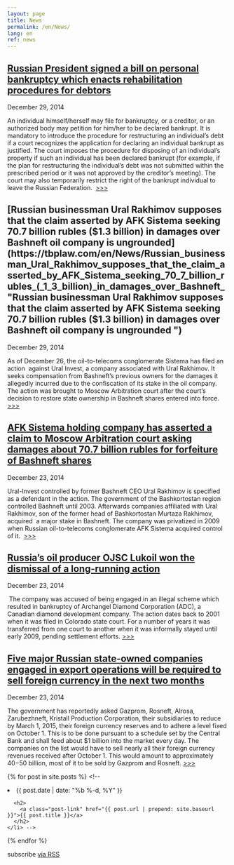 ```yaml
---
layout: page
title: News
permalink: /en/News/
lang: en
ref: news
---
```


## [Russian President signed a bill on personal bankruptcy which enacts rehabilitation procedures for debtors](https://tbplaw.com/en/News/Russian_President_signed_a_bill_on_personal_bankruptcy_which_enacts_rehabilitation_procedures_for_debtors "Russian President signed a bill on personal bankruptcy which enacts rehabilitation procedures for debtors")  
<span class="newsdate">December 29, 2014</span>

An individual himself/herself may file for bankruptcy, or a creditor, or an authorized body may petition for him/her to be declared bankrupt. It is mandatory to introduce the procedure for restructuring an individual’s debt if a court recognizes the application for declaring an individual bankrupt as justified. The court imposes the procedure for disposing of an individual’s property if such an individual has been declared bankrupt (for example, if the plan for restructuring the individual’s debt was not submitted within the prescribed period or it was not approved by the creditor’s meeting). The court may also temporarily restrict the right of the bankrupt individual to leave the Russian Federation.  [>>>](https://tbplaw.com/en/News/Russian_President_signed_a_bill_on_personal_bankruptcy_which_enacts_rehabilitation_procedures_for_debtors "Russian President signed a bill on personal bankruptcy which enacts rehabilitation procedures for debtors")

## [Russian businessman Ural Rakhimov supposes that the claim asserted by AFK Sistema seeking 70.7 billion rubles ($1.3 billion) in damages over Bashneft oil company is ungrounded](https://tbplaw.com/en/News/Russian_businessman_Ural_Rakhimov_supposes_that_the_claim_asserted_by_AFK_Sistema_seeking_70_7_billion_rubles_(_1_3_billion)_in_damages_over_Bashneft_ "Russian businessman Ural Rakhimov supposes that the claim asserted by AFK Sistema seeking 70.7 billion rubles ($1.3 billion) in damages over Bashneft oil company is ungrounded ")  
<span class="newsdate">December 29, 2014</span>

As of December 26, the oil-to-telecoms conglomerate Sistema has filed an action  against Ural Invest, a company associated with Ural Rakhimov. It seeks compensation from Bashneft’s previous owners for the damages it allegedly incurred due to the confiscation of its stake in the oil company. The action was brought to Moscow Arbitration court after the court’s decision to restore state ownership in Bashneft shares entered into force.  [>>>](https://tbplaw.com/en/News/Russian_businessman_Ural_Rakhimov_supposes_that_the_claim_asserted_by_AFK_Sistema_seeking_70_7_billion_rubles_(_1_3_billion)_in_damages_over_Bashneft_ "Russian businessman Ural Rakhimov supposes that the claim asserted by AFK Sistema seeking 70.7 billion rubles ($1.3 billion) in damages over Bashneft oil company is ungrounded ")

## [AFK Sistema holding company has asserted a claim to Moscow Arbitration court asking damages about 70.7 billion rubles for forfeiture of Bashneft shares](https://tbplaw.com/en/News/AFK_Sistema_holding_company_has_asserted_a_claim_to_Moscow_Arbitration_court_asking_damages_about_70_7_billion_rubles_for_forfeiture_of_Bashneft_share "AFK Sistema holding company has asserted a claim to Moscow Arbitration court asking damages about 70.7 billion rubles for forfeiture of Bashneft shares")  
<span class="newsdate">December 23, 2014</span>

Ural-Invest controlled by former Bashneft CEO Ural Rakhimov is specified as a defendant in the action. The government of the Bashkortostan region controlled Bashneft until 2003\. Afterwards companies affiliated with Ural Rakhimov, son of the former head of Bashkortostan Murtaza Rakhimov, acquired  a major stake in Bashneft. The company was privatized in 2009 when Russian oil-to-telecoms conglomerate AFK Sistema acquired control of it.  [>>>](https://tbplaw.com/en/News/AFK_Sistema_holding_company_has_asserted_a_claim_to_Moscow_Arbitration_court_asking_damages_about_70_7_billion_rubles_for_forfeiture_of_Bashneft_share "AFK Sistema holding company has asserted a claim to Moscow Arbitration court asking damages about 70.7 billion rubles for forfeiture of Bashneft shares")

## [Russia’s oil producer OJSC Lukoil won the dismissal of a long-running action](https://tbplaw.com/en/News/Russia’s_oil_producer_OJSC_Lukoil_won_the_dismissal_of_a_long-running_action "Russia’s oil producer OJSC Lukoil won the dismissal of a long-running action")  
<span class="newsdate">December 23, 2014</span>

 The company was accused of being engaged in an illegal scheme which resulted in bankruptcy of Archangel Diamond Corporation (ADC), a Canadian diamond development company. The action dates back to 2001 when it was filed in Colorado state court. For a number of years it was transferred from one court to another when it was informally stayed until early 2009, pending settlement efforts. [>>>](https://tbplaw.com/en/News/Russia’s_oil_producer_OJSC_Lukoil_won_the_dismissal_of_a_long-running_action "Russia’s oil producer OJSC Lukoil won the dismissal of a long-running action")

## [Five major Russian state-owned companies engaged in export operations will be required to sell foreign currency in the next two months](https://tbplaw.com/en/News/Five_major_Russian_state-owned_companies_engaged_in_export_operations_will_be_required_to_sell_foreign_currency_in_the_next_two_months "Five major Russian state-owned companies engaged in export operations will be required to sell foreign currency in the next two months")  
<span class="newsdate">December 23, 2014</span>

The government has reportedly asked Gazprom, Rosneft, Alrosa, Zarubezhneft, Kristall Production Corporation, their subsidiaries to reduce by March 1, 2015, their foreign currency reserves and to adhere a level fixed on October 1\. This is to be done pursuant to a schedule set by the Central Bank and shall feed about $1 billion into the market every day. The companies on the list would have to sell nearly all their foreign currency revenues received after October 1\. This would amount to approximately $40-$50 billion, most of it to be sold by Gazprom and Rosneft. [>>>](https://tbplaw.com/en/News/Five_major_Russian_state-owned_companies_engaged_in_export_operations_will_be_required_to_sell_foreign_currency_in_the_next_two_months "Five major Russian state-owned companies engaged in export operations will be required to sell foreign currency in the next two months")
<!-- <ul class="post-list"> -->
  {% for post in site.posts %}
    <!-- <li>
      <span class="post-meta">{{ post.date | date: "%b %-d, %Y" }}</span>

      <h2>
        <a class="post-link" href="{{ post.url | prepend: site.baseurl }}">{{ post.title }}</a>
      </h2>
    </li> -->
  {% endfor %}
<!-- </ul> -->

<p class="rss-subscribe">subscribe <a href="{{ "/feed.xml" | prepend: site.baseurl }}">via RSS</a></p>
